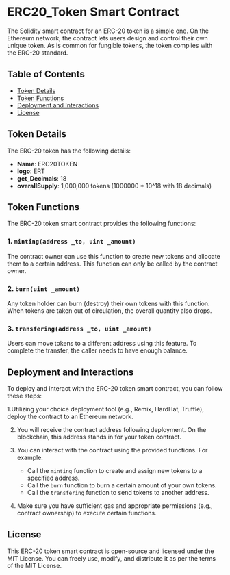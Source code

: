 # ERC20_Token Smart Contract

The Solidity smart contract for an ERC-20 token is a simple one. On the Ethereum network, the contract lets users design and control their own unique token. As is common for fungible tokens, the token complies with the ERC-20 standard.

## Table of Contents

- [Token Details](#token-details)
- [Token Functions](#token-functions)
- [Deployment and Interactions](#deployment-and-interactions)
- [License](#license)


## Token Details

The ERC-20 token has the following details:

- **Name**: ERC20TOKEN
- **logo**: ERT
- **get_Decimals**: 18
- **overallSupply**: 1,000,000 tokens (1000000 * 10^18 with 18 decimals)

## Token Functions

The ERC-20 token smart contract provides the following functions:

### 1. `minting(address _to, uint _amount)`

The contract owner can use this function to create new tokens and allocate them to a certain address. This function can only be called by the contract owner.

### 2. `burn(uint _amount)`

Any token holder can burn (destroy) their own tokens with this function. When tokens are taken out of circulation, the overall quantity also drops.

### 3. `transfering(address _to, uint _amount)`

Users can move tokens to a different address using this feature. To complete the transfer, the caller needs to have enough balance.

## Deployment and Interactions

To deploy and interact with the ERC-20 token smart contract, you can follow these steps:

1.Utilizing your choice deployment tool (e.g., Remix, HardHat, Truffle), deploy the contract to an Ethereum network.

2. You will receive the contract address following deployment. On the blockchain, this address stands in for your token contract.

3. You can interact with the contract using the provided functions. For example:
   - Call the `minting` function to create and assign new tokens to a specified address.
   - Call the `burn` function to burn a certain amount of your own tokens.
   - Call the `transfering` function to send tokens to another address.

4. Make sure you have sufficient gas and appropriate permissions (e.g., contract ownership) to execute certain functions.

## License

This ERC-20 token smart contract is open-source and licensed under the MIT License. You can freely use, modify, and distribute it as per the terms of the MIT License.
